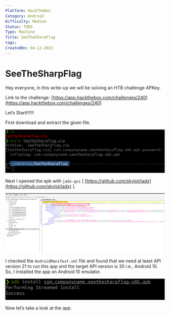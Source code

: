 ```yaml
---
Platform: HackTheBox
Category: Android
Difficulty: Medium
Status: TODO
Type: Machine
Title: SeeTheSharpFlag
tags: 
CreatedOn: 04-12-2023
---
```

# SeeTheSharpFlag

Hey everyone, in this write-up we will be solving an HTB challenge APKey.

Link to the challenge: [https://app.hackthebox.com/challenges/240](https://app.hackthebox.com/challenges/240)

  

Let’s Start!!!!!!

  

First download and extract the given file.

![Untitled.png](SeeTheSharpFlag/assets/Untitled.png)

Next I opened the apk with `jadx-gui` [ [https://github.com/skylot/jadx](https://github.com/skylot/jadx) ].

![Untitled 1.png](SeeTheSharpFlag/assets/Untitled%201.png)

I checked the `AndroidManifest.xml` file and found that we need at least API version 21 to run this app and the target API version is 30 i.e., Android 10. So, I installed the app on Android 10 emulator.

![Untitled 2.png](SeeTheSharpFlag/assets/Untitled%202.png)

Now let’s take a look at the app.